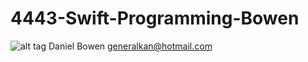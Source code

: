 # 4443-Swift-Programming-Bowen
![alt tag](http://i1076.photobucket.com/albums/w443/kanrail/2013-10-21185113_zpscc3d70bf.jpg)
Daniel Bowen
generalkan@hotmail.com
